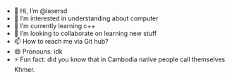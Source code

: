 - 👋 Hi, I’m @lasersd
- 👀 I’m interested in understanding about computer
- 🌱 I’m currently learning c++
- 💞️ I’m looking to collaborate on learning new stuff
- 📫 How to reach me via Git hub?
- 😄 Pronouns: idk
- ⚡ Fun fact: did you know that in Cambodia native people call themselves Khmer.

<!---
lasersd/lasersd is a ✨ special ✨ repository because its `README.md` (this file) appears on your GitHub profile.
You can click the Preview link to take a look at your changes.
--->
